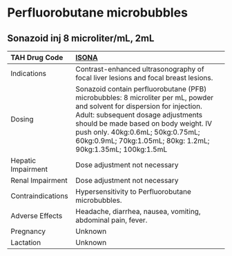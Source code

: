 # Perfluorobutane microbubbles

## Sonazoid inj 8 microliter/mL, 2mL

| TAH Drug Code      | [ISONA](https://www.tahsda.org.tw/drugs/hissearch.php?drug_code=ISONA)                                                                                                                                                                                                                                     |
|:-------------------|:-----------------------------------------------------------------------------------------------------------------------------------------------------------------------------------------------------------------------------------------------------------------------------------------------------------|
| Indications        | Contrast-enhanced ultrasonography of focal liver lesions and focal breast lesions.                                                                                                                                                                                                                         |
| Dosing             | Sonazoid contain perfluorobutane (PFB) microbubbles: 8 microliter per mL, powder and solvent for dispersion for injection. Adult: subsequent dosage adjustments should be made based on body weight. IV push only. 40kg:0.6mL; 50kg:0.75mL; 60kg:0.9mL; 70kg:1.05mL; 80kg: 1.2mL; 90kg:1.35mL; 100kg:1.5mL |
| Hepatic Impairment | Dose adjustment not necessary                                                                                                                                                                                                                                                                              |
| Renal Impairment   | Dose adjustment not necessary                                                                                                                                                                                                                                                                              |
| Contraindications  | Hypersensitivity to Perfluorobutane microbubbles.                                                                                                                                                                                                                                                          |
| Adverse Effects    | Headache, diarrhea, nausea, vomiting, abdominal pain, fever.                                                                                                                                                                                                                                               |
| Pregnancy          | Unknown                                                                                                                                                                                                                                                                                                    |
| Lactation          | Unknown                                                                                                                                                                                                                                                                                                    |

